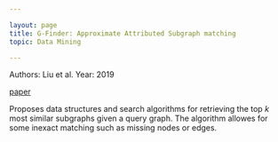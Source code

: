 ```yaml
---

layout: page
title: G-Finder: Approximate Attributed Subgraph matching
topic: Data Mining

---
```



Authors: Liu et al.
Year: 2019

[paper](https://ieeexplore.ieee.org/stamp/stamp.jsp?arnumber=9006525&casa_token=YCeHeY_6yVMAAAAA:wimWLdTB2NrnGo4MX20on-29kDLzIiuwWoHF5uZN8UFsg89MzMB_x6y_xSYGxfS7QKRNM8cFrA&tag=1)

Proposes data structures and search algorithms for retrieving the top $k$ most similar subgraphs given a query graph.
The algorithm allowes for some inexact matching such as missing nodes or edges.

